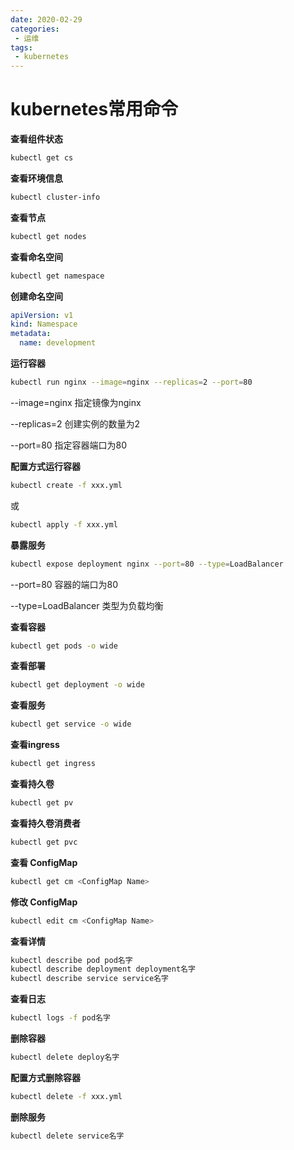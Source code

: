 ```yaml
---
date: 2020-02-29
categories: 
 - 运维
tags: 
 - kubernetes
---
```

# kubernetes常用命令

**查看组件状态**

```sh
kubectl get cs
```

**查看环境信息**

```sh
kubectl cluster-info
```

**查看节点**

```sh
kubectl get nodes
```

**查看命名空间**

```sh
kubectl get namespace
```

**创建命名空间**

```yaml
apiVersion: v1
kind: Namespace
metadata:
  name: development
```

**运行容器**

```sh
kubectl run nginx --image=nginx --replicas=2 --port=80
```

--image=nginx 指定镜像为nginx

--replicas=2 创建实例的数量为2

--port=80 指定容器端口为80



**配置方式运行容器**

```bash
kubectl create -f xxx.yml
```

或

```sh
kubectl apply -f xxx.yml
```



**暴露服务**

```sh
kubectl expose deployment nginx --port=80 --type=LoadBalancer
```

--port=80 容器的端口为80

--type=LoadBalancer 类型为负载均衡

**查看容器**

```sh
kubectl get pods -o wide
```

**查看部署**

```sh
kubectl get deployment -o wide
```

**查看服务**

```sh
kubectl get service -o wide
```

**查看ingress**

```bash
kubectl get ingress
```

**查看持久卷**

```bash
kubectl get pv
```

**查看持久卷消费者**

```bash
kubectl get pvc
```

**查看 ConfigMap**

```bash
kubectl get cm <ConfigMap Name>
```

**修改 ConfigMap**

```bash
kubectl edit cm <ConfigMap Name>
```

**查看详情**

```sh
kubectl describe pod pod名字
kubectl describe deployment deployment名字
kubectl describe service service名字
```

**查看日志**

```sh
kubectl logs -f pod名字
```

**删除容器**

```sh
kubectl delete deploy名字
```

**配置方式删除容器**

```bash
kubectl delete -f xxx.yml
```

**删除服务**

```sh
kubectl delete service名字
```

